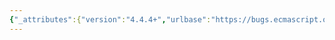 ```yaml
---
{"_attributes":{"version":"4.4.4+","urlbase":"https://bugs.ecmascript.org/","maintainer":"dherman@mozilla.com"},"bug":{"bug_id":2930,"creation_ts":"2014-05-29 15:59:00 -0700","short_desc":"11.8.6 ambiguous definition for TemplateCharacter","delta_ts":"2014-07-18 23:32:01 -0700","product":"Draft for 6th Edition","component":"technical issue","version":"Rev 25: May 22, 2014 Draft","rep_platform":"All","op_sys":"All","bug_status":"RESOLVED","resolution":"FIXED","priority":"Normal","bug_severity":"minor","everconfirmed":true,"reporter":{"uid":"gupta.rajagopal","name":"guptha"},"assigned_to":{"uid":"allen","name":"Allen Wirfs-Brock"},"cc":["andrebargull","gupta.rajagopal","jorendorff"],"long_desc":[{"commentid":8684,"comment_count":0,"who":{"uid":"gupta.rajagopal","name":"guptha"},"bug_when":"2014-05-29 15:59:40 -0700","thetext":"11.8.6: It is not clear whether TemplateCharacter includes LineTerminatorSequence or not. The SourceCharacter RHS should be:\n\nSourceCharacter but not one of ` or \\ or $\n\ninstead of:\n\nSourceCharacter but not one of ` or \\ or $ or LineTerminatorSequence"},{"commentid":8689,"comment_count":1,"who":{"uid":"andrebargull","name":"André Bargull"},"bug_when":"2014-05-30 02:15:46 -0700","thetext":"\"TemplateCharacter :: LineTerminatorSequence\" is special cased for \\r -> \\n line separator normalization, therefore it is not a member of the more general \"TemplateCharacter :: SourceCharacter but not ...\" rule. \n\nSee TV and TRV of \"TemplateCharacter :: LineTerminatorSequence\" for the normalization steps."},{"commentid":9163,"comment_count":2,"who":{"uid":"allen","name":"Allen Wirfs-Brock"},"bug_when":"2014-07-12 08:31:42 -0700","thetext":"moved the SourceCharacter rule to the end of the RHS list.  Hopefully that will make it clearer."},{"commentid":9313,"comment_count":3,"who":{"uid":"allen","name":"Allen Wirfs-Brock"},"bug_when":"2014-07-18 23:32:01 -0700","thetext":"in rev26 draft"}]}}
---
```

